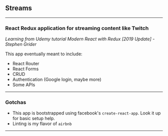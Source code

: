 ## Streams

-----------

### React Redux application for streaming content like Twitch

*Learning from Udemy tutorial Modern React with Redux [2019 Update] - Stephen Grider*

This app eventually meant to include:
- React Router
- React Forms
- CRUD
- Authentication (Google login, maybe more)
- Some APIs

-----------

### Gotchas

- This app is bootstrapped using facebook's `create-react-app`. Look it up for basic setup help.
- Linting is my flavor of `airbnb`

-----------
